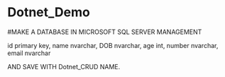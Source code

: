 # Dotnet_Demo

#MAKE A DATABASE IN MICROSOFT SQL SERVER MANAGEMENT

id primary key,
name nvarchar,
DOB nvarchar,
age int,
number nvarchar,
email nvarchar



AND SAVE WITH Dotnet_CRUD NAME.
